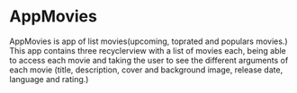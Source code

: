 # AppMovies
AppMovies is app of list movies(upcoming, toprated and populars movies.) 
This app contains three recyclerview with a list of movies each, 
being able to access each movie and taking the user to see the different 
arguments of each movie (title, description, cover and background image, release date, language and rating.)

